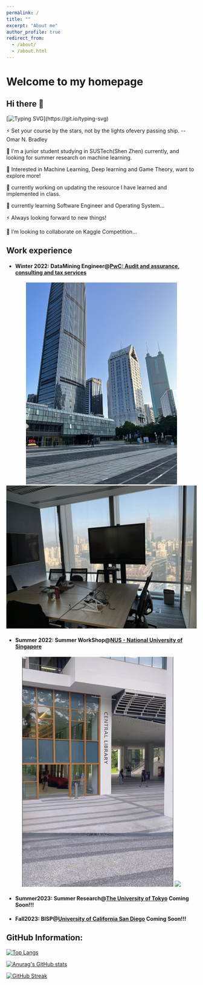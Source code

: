 ```yaml
---
permalink: /
title: ""
excerpt: "About me"
author_profile: true
redirect_from: 
  - /about/
  - /about.html
---
```


# Welcome to my homepage



## Hi there 👋

[![Typing SVG](https://readme-typing-svg.demolab.com?font=Fira+Code&pause=1000&width=435&lines=Hi%2C+I'm+He+Zhu;Nice+to+meet+you!)](https://git.io/typing-svg)

⚡ Set your course by the stars, not by the lights ofevery passing ship. --Omar N. Bradley

🌱 I'm a junior student studying in SUSTech(Shen Zhen) currently, and looking for summer research on machine learning.

🔭 Interested in Machine Learning, Deep learning and Game Theory, want to explore more!

🔭 currently working on updating the resource I have learned and implemented in class.

🌱 currently learning Software Engineer and Operating System...

⚡ Always looking forward to new things!

👯 I’m looking to collaborate on Kaggle Competition... 



## Work experience



* #### Winter 2022:  DataMining Engineer@[PwC: Audit and assurance, consulting and tax services](https://www.pwc.com/) 

  

<center class="half">    <img src="/images/pwc1.png" width="400"/> <img src="/images/pwc2.png" width="600"/></center>

* #### Summer 2022:  Summer WorkShop@[NUS - National University of Singapore](https://nus.edu.sg/)

  

<center class="half">    <img src="/images/nus1.png" width="400"/> <img src="/images/nus2.png" width="600"/></center>



* #### Summer2023: Summer Research@[The University of Tokyo](https://www.u-tokyo.ac.jp/en/) Coming Soon!!!



* #### Fall2023: BISP@[University of California San Diego](https://ucsd.edu/) Coming Soon!!!







## GitHub Information:

[![Top Langs](https://github-readme-stats.vercel.app/api/top-langs/?username=zhuchichi56&layout=compact)](https://github.com/anuraghazra/github-readme-stats)

[![Anurag's GitHub stats](https://github-readme-stats.vercel.app/api?username=zhuchichi56&show_icons=true&count_private=true&theme=radical)](https://github.com/anuraghazra/github-readme-stats)

[![GitHub Streak](https://github-readme-streak-stats.herokuapp.com/?user=zhuchichi56&theme=blue-green)](https://git.io/streak-stats)
